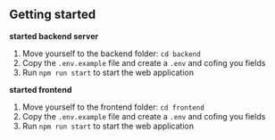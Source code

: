 ## Getting started

**started backend server**
1. Move yourself to the backend folder: `cd backend`
2. Copy the `.env.example` file and create a `.env` and cofing you fields
3. Run `npm run start` to start the web application


**started frontend**

1. Move yourself to the frontend folder: `cd frontend`
2. Copy the `.env.example` file and create a `.env` and cofing you fields
3. Run `npm run start` to start the web application
